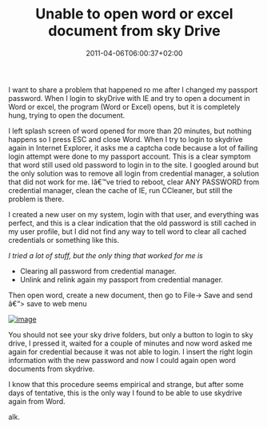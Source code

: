 ﻿---
title: "Unable to open word or excel document from sky Drive"
description: ""
date: 2011-04-06T06:00:37+02:00
draft: false
tags: [General]
categories: [General]
---
I want to share a problem that happened ro me after I changed my passport password. When I login to skyDrive with IE and try to open a document in Word or excel, the program (Word or Excel) opens, but it is completely hung, trying to open the document.

I left splash screen of word opened for more than 20 minutes, but nothing happens so I press ESC and close Word. When I try to login to skydrive again in Internet Explorer, it asks me a captcha code because a lot of failing login attempt were done to my passport account. This is a clear symptom that word still used old password to login in to the site. I googled around but the only solution was to remove all login from credential manager, a solution that did not work for me. Iâ€™ve tried to reboot, clear ANY PASSWORD from credential manager, clean the cache of IE, run CCleaner, but still the problem is there.

I created a new user on my system, login with that user, and everything was perfect, and this is a clear indication that the old password is still cached in my user profile, but I did not find any way to tell word to clear all cached credentials or something like this.

*I tried a lot of stuff, but the only thing that worked for me is*

- Clearing all password from credential manager.
- Unlink and relink again my passport from credential manager.

Then open word, create a new document, then go to File-&gt; Save and send â€“&gt; save to web menu

[![image](https://www.codewrecks.com/blog/wp-content/uploads/2011/04/image_thumb.png "image")](https://www.codewrecks.com/blog/wp-content/uploads/2011/04/image.png)

You should not see your sky drive folders, but only a button to login to sky drive, I pressed it, waited for a couple of minutes and now word asked me again for credential because it was not able to login. I insert the right login information with the new password and now I could again open word documents from skydrive.

I know that this procedure seems empirical and strange, but after some days of tentative, this is the only way I found to be able to use skydrive again from Word.

alk.
